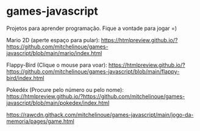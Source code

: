 # games-javascript
Projetos para aprender programação. Fique a vontade para jogar =)


Mario 2D (aperte espaço para pular):
https://htmlpreview.github.io/?https://github.com/mitchelinoue/games-javascript/blob/main/mario/index.html


Flappy-Bird (Clique o mouse para voar):
https://htmlpreview.github.io/?https://github.com/mitchelinoue/games-javascript/blob/main/flappy-bird/index.html


Pokedéx (Procure pelo número ou pelo nome):
https://htmlpreview.github.io/?https://github.com/mitchelinoue/games-javascript/blob/main/pokedex/index.html


https://rawcdn.githack.com/mitchelinoue/games-javascript/main/jogo-da-memoria/pages/game.html

